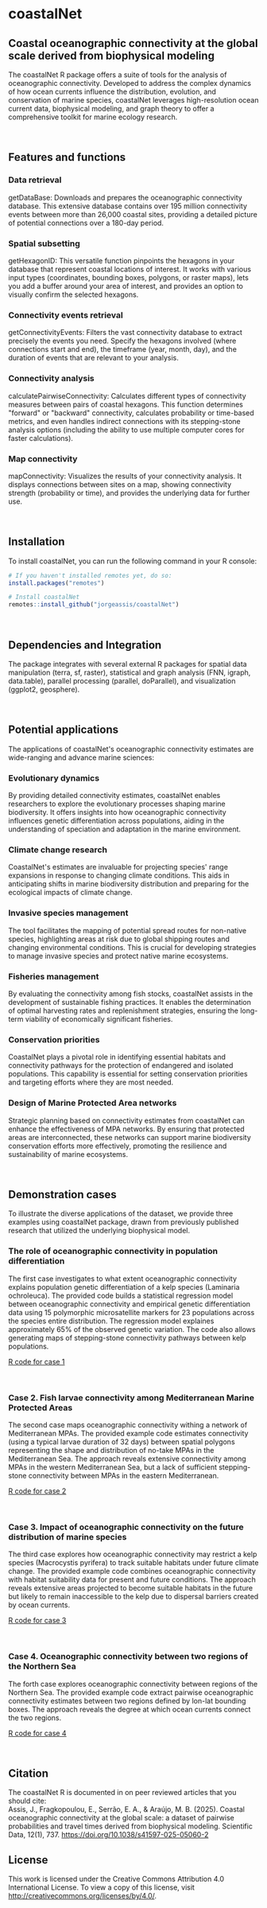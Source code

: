 # coastalNet

## Coastal oceanographic connectivity at the global scale derived from biophysical modeling

The coastalNet R package offers a suite of tools for the analysis of oceanographic connectivity. Developed to address the complex dynamics of how ocean currents influence the distribution, evolution, and conservation of marine species, coastalNet leverages high-resolution ocean current data, biophysical modeling, and graph theory to offer a comprehensive toolkit for marine ecology research.

<br>

## Features and functions

### Data retrieval
getDataBase: Downloads and prepares the oceanographic connectivity database. This extensive database contains over 195 million connectivity events between more than 26,000 coastal sites, providing a detailed picture of potential connections over a 180-day period.

### Spatial subsetting
getHexagonID: This versatile function pinpoints the hexagons in your database that represent coastal locations of interest. It works with various input types (coordinates, bounding boxes, polygons, or raster maps), lets you add a buffer around your area of interest, and provides an option to visually confirm the selected hexagons.

### Connectivity events retrieval
getConnectivityEvents: Filters the vast connectivity database to extract precisely the events you need. Specify the hexagons involved (where connections start and end), the timeframe (year, month, day), and the duration of events that are relevant to your analysis.

### Connectivity analysis
calculatePairwiseConnectivity: Calculates different types of connectivity measures between pairs of coastal hexagons. This function determines "forward" or "backward" connectivity, calculates probability or time-based metrics, and even handles indirect connections with its stepping-stone analysis options (including the ability to use multiple computer cores for faster calculations).

### Map connectivity
mapConnectivity: Visualizes the results of your connectivity analysis. It displays connections between sites on a map, showing connectivity strength (probability or time), and provides the underlying data for further use.

<br>

## Installation

To install coastalNet, you can run the following command in your R console: 

```r 
# If you haven't installed remotes yet, do so:
install.packages("remotes")

# Install coastalNet
remotes::install_github("jorgeassis/coastalNet")
```

<br>

## Dependencies and Integration

The package integrates with several external R packages for spatial data manipulation (terra, sf, raster), statistical and graph analysis (FNN, igraph, data.table), parallel processing (parallel, doParallel), and visualization (ggplot2, geosphere).

<br>

## Potential applications

The applications of coastalNet's oceanographic connectivity estimates are wide-ranging and advance marine sciences:

### Evolutionary dynamics
By providing detailed connectivity estimates, coastalNet enables researchers to explore the evolutionary processes shaping marine biodiversity. It offers insights into how oceanographic connectivity influences genetic differentiation across populations, aiding in the understanding of speciation and adaptation in the marine environment.

### Climate change research
CoastalNet's estimates are invaluable for projecting species' range expansions in response to changing climate conditions. This aids in anticipating shifts in marine biodiversity distribution and preparing for the ecological impacts of climate change.

### Invasive species management
The tool facilitates the mapping of potential spread routes for non-native species, highlighting areas at risk due to global shipping routes and changing environmental conditions. This is crucial for developing strategies to manage invasive species and protect native marine ecosystems.

### Fisheries management
By evaluating the connectivity among fish stocks, coastalNet assists in the development of sustainable fishing practices. It enables the determination of optimal harvesting rates and replenishment strategies, ensuring the long-term viability of economically significant fisheries.

### Conservation priorities
CoastalNet plays a pivotal role in identifying essential habitats and connectivity pathways for the protection of endangered and isolated populations. This capability is essential for setting conservation priorities and targeting efforts where they are most needed.

### Design of Marine Protected Area networks
Strategic planning based on connectivity estimates from coastalNet can enhance the effectiveness of MPA networks. By ensuring that protected areas are interconnected, these networks can support marine biodiversity conservation efforts more effectively, promoting the resilience and sustainability of marine ecosystems.

<br>

## Demonstration cases

To illustrate the diverse applications of the dataset, we provide three examples using coastalNet package, drawn from previously published research that utilized the underlying biophysical model. 

### The role of oceanographic connectivity in population differentiation

The first case investigates to what extent oceanographic connectivity explains population genetic differentiation of a kelp species (Laminaria ochroleuca). The provided code builds a statistical regression model between oceanographic connectivity and empirical genetic differentiation data using 15 polymorphic microsatellite markers for 23 populations across the species entire distribution. The regression model explaines approximately 65% of the observed genetic variation. The code also allows generating maps of stepping-stone connectivity pathways between kelp populations.

[R code for case 1](vignettes/Example1.md)

<br>

### Case 2. Fish larvae connectivity among Mediterranean Marine Protected Areas

The second case maps oceanographic connectivity withing a network of Mediterranean MPAs. The provided example code estimates connectivity (using a typical larvae duration of 32 days) between spatial polygons representing the shape and distribution of no-take MPAs in the Mediterranean Sea. The approach reveals extensive connectivity among MPAs in the western Mediterranean Sea, but a lack of sufficient stepping-stone connectivity between MPAs in the eastern Mediterranean.

[R code for case 2](vignettes/Example2.md)

<br>

### Case 3. Impact of oceanographic connectivity on the future distribution of marine species

The third case explores how oceanographic connectivity may restrict a kelp species (Macrocystis pyrifera) to track suitable habitats under future climate change. The provided example code combines oceanographic connectivity with habitat suitability data for present and future conditions. The approach reveals extensive areas projected to become suitable habitats in the future but likely to remain inaccessible to the kelp due to dispersal barriers created by ocean currents.

[R code for case 3](vignettes/Example3.md)

<br>

### Case 4. Oceanographic connectivity between two regions of the Northern Sea

The forth case explores oceanographic connectivity between regions of the Northern Sea. The provided example code extract pairwise oceanographic connectivity estimates between two regions defined by lon-lat bounding boxes. The approach reveals the degree at which ocean currents connect the two regions.

[R code for case 4](vignettes/Example4.md)

<br>

## Citation

The coastalNet R is documented in on peer reviewed articles that you should cite:<br>
Assis, J., Fragkopoulou, E., Serrão, E. A., & Araújo, M. B. (2025). Coastal oceanographic connectivity at the global scale: a dataset of pairwise probabilities and travel times derived from biophysical modeling. Scientific Data, 12(1), 737. https://doi.org/10.1038/s41597-025-05060-2
<br>

## License

This work is licensed under the Creative Commons Attribution 4.0 International License. To view a copy of this license, visit http://creativecommons.org/licenses/by/4.0/.
